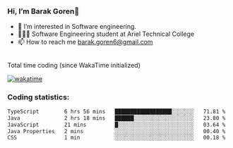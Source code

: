 ###  Hi, I’m Barak Goren👋
- 👀 I’m interested in Software engineering.
- 👨🏼‍🎓 Software Engineering student at Ariel Technical College
- 📫 How to reach me barak.goren6@gmail.com
##
Total time coding (since WakaTime initialized)

[![wakatime](https://wakatime.com/badge/user/5cc5ec80-a806-4ca2-a704-db29274e48cd.svg)](https://wakatime.com/@5cc5ec80-a806-4ca2-a704-db29274e48cd)

   
### Coding statistics:

<!--START_SECTION:waka-->

```txt
TypeScript        6 hrs 56 mins   ██████████████████░░░░░░░   71.81 %
Java              2 hrs 18 mins   ██████░░░░░░░░░░░░░░░░░░░   23.80 %
JavaScript        21 mins         █░░░░░░░░░░░░░░░░░░░░░░░░   03.64 %
Java Properties   2 mins          ░░░░░░░░░░░░░░░░░░░░░░░░░   00.40 %
CSS               1 min           ░░░░░░░░░░░░░░░░░░░░░░░░░   00.18 %
```

<!--END_SECTION:waka-->

<!---
barakgoren/barakgoren is a ✨ special ✨ repository because its `README.md` (this file) appears on your GitHub profile.
You can click the Preview link to take a look at your changes.
--->

